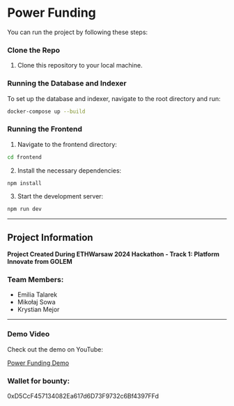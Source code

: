 # Power Funding

You can run the project by following these steps:

### Clone the Repo

1. Clone this repository to your local machine.

### Running the Database and Indexer

To set up the database and indexer, navigate to the root directory and run:

```bash
docker-compose up --build
```

### Running the Frontend

1. Navigate to the frontend directory:

```bash
cd frontend
```

2. Install the necessary dependencies:

```bash
npm install
```

3. Start the development server:

```bash
npm run dev
```

---

## Project Information

**Project Created During ETHWarsaw 2024 Hackathon - Track 1: Platform Innovate from GOLEM**

### Team Members:

- Emilia Talarek
- Mikołaj Sowa
- Krystian Mejor

---

### Demo Video

Check out the demo on YouTube:

[Power Funding Demo](https://www.youtube.com/watch?v=QQq2tBoDJik)

### Wallet for bounty:

0xD5CcF457134082Ea617d6D73F9732c6Bf4397FFd
